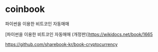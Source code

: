 # coinbook
파이썬을 이용한 비트코인 자동매매

[파이썬을 이용한 비트코인 자동매매 (개정판)]<https://wikidocs.net/book/1665>

https://github.com/sharebook-kr/book-cryptocurrency

